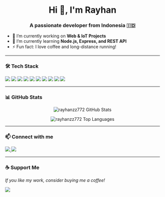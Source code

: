 <h1 align="center">Hi 👋, I'm Rayhan</h1>
<h3 align="center">A passionate developer from Indonesia 🇮🇩</h3>

- 🔭 I’m currently working on **Web & IoT Projects**
- 🌱 I’m currently learning **Node.js, Express, and REST API**
- ⚡ Fun fact: I love coffee and long-distance running!

---

### 🛠️ Tech Stack

<p>
  <img src="https://img.shields.io/badge/Laravel-FF2D20?logo=laravel&logoColor=white" />
  <img src="https://img.shields.io/badge/Tailwind_CSS-38B2AC?logo=tailwind-css&logoColor=white" />
  <img src="https://img.shields.io/badge/Flutter-02569B?logo=flutter&logoColor=white" />
  <img src="https://img.shields.io/badge/Dart-0175C2?logo=dart&logoColor=white" />
  <img src="https://img.shields.io/badge/JavaScript-F7DF1E?logo=javascript&logoColor=black" />
  <img src="https://img.shields.io/badge/Node.js-339933?logo=nodedotjs&logoColor=white" />
  <img src="https://img.shields.io/badge/React-61DAFB?logo=react&logoColor=black" />
  <img src="https://img.shields.io/badge/Express.js-000000?logo=express&logoColor=white" />
  <img src="https://img.shields.io/badge/SQLite-003B57?logo=sqlite&logoColor=white" />
  <img src="https://img.shields.io/badge/WordPress-21759B?logo=wordpress&logoColor=white" />
</p>

---

### 📊 GitHub Stats

<p align="center">
  <img src="https://github-readme-stats.vercel.app/api?username=rayhanzz772&show_icons=true&theme=tokyonight" alt="rayhanzz772 GitHub Stats" />
</p>

<p align="center">
  <img src="https://github-readme-stats.vercel.app/api/top-langs/?username=rayhanzz772&layout=compact&langs_count=6&theme=tokyonight" alt="rayhanzz772 Top Languages" />
</p>

---

### 📫 Connect with me

<p>
  <a href="mailto:rayhanzz772@gmail.com">
    <img src="https://img.shields.io/badge/Gmail-rayhanzz772@gmail.com-red?logo=gmail&style=flat-square" />
  </a>
  <a href="https://linkedin.com/in/rayhanzz772" target="_blank">
    <img src="https://img.shields.io/badge/LinkedIn-rayhanzz772-blue?logo=linkedin&style=flat-square" />
  </a>
</p>

---

### ☕ Support Me

<p><i>If you like my work, consider buying me a coffee!</i></p>
<p>
  <a href="https://www.buymeacoffee.com/rayhanzz772" target="_blank">
    <img src="https://img.shields.io/badge/Buy%20Me%20a%20Coffee-FFDD00?logo=buy-me-a-coffee&logoColor=black&style=flat-square" />
  </a>
</p>
